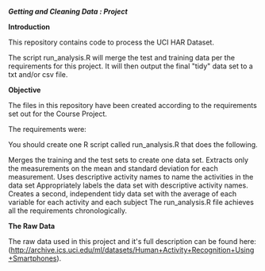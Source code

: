 *__Getting and Cleaning Data : Project__*


**Introduction**


This repository contains code to process the UCI HAR Dataset.

The script run_analysis.R will merge the test and training data per the requirements for this project. It will then output the final "tidy" data set to a txt and/or csv file.

**Objective**

The files in this repository have been created according to the requirements set out for the Course Project.

The requirements were:

You should create one R script called run_analysis.R that does the following.

Merges the training and the test sets to create one data set.
Extracts only the measurements on the mean and standard deviation for each measurement.
Uses descriptive activity names to name the activities in the data set
Appropriately labels the data set with descriptive activity names.
Creates a second, independent tidy data set with the average of each variable for each activity and each subject
The run_analysis.R file achieves all the requirements chronologically.

**The Raw Data**

The raw data used in this project and it's full description can be found here:(http://archive.ics.uci.edu/ml/datasets/Human+Activity+Recognition+Using+Smartphones).
